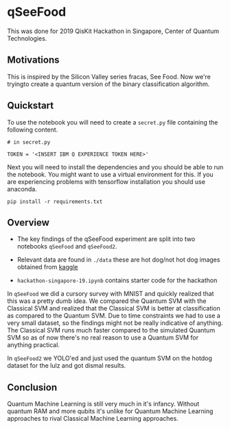# qSeeFood
This was done for 2019 QisKit Hackathon in Singapore, Center of Quantum Technologies. 

## Motivations
This is inspired by the Silicon Valley series fracas, See Food. Now we're tryingto create a quantum version of the binary classification algorithm.

## Quickstart
To use the notebook you will need to create a `secret.py` file containing the following content.

```
# in secret.py

TOKEN = '<INSERT IBM Q EXPERIENCE TOKEN HERE>'
```

Next you will need to install the dependencies and you should be able to run the notebook. You might want to use a virtual environment for this. If you are experiencing problems with tensorflow installation you should use anaconda.
```
pip install -r requirements.txt
```

## Overview
- The key findings of the qSeeFood experiment are split into two notebooks `qSeeFood` and `qSeeFood2`. 

- Relevant data are found in `./data` these are hot dog/not hot dog images obtained from [kaggle](https://www.kaggle.com/dansbecker/hot-dog-not-hot-dog)

- `hackathon-singapore-19.ipynb` contains starter code for the hackathon

In `qSeeFood` we did a cursory survey with MNIST and quickly realized that this was a pretty dumb idea. We compared the Quantum SVM with the Classical SVM and realized that the Classical SVM is better at classification as compared to the Quantum SVM. Due to time constraints we had to use a very small dataset, so the findings might not be really indicative of anything. The Classical SVM runs much faster compared to the simulated Quantum SVM so as of now there's no real reason to use a Quantum SVM for anything practical.

In `qSeeFood2` we YOLO'ed and just used the quantum SVM on the hotdog dataset for the lulz and got dismal results.

## Conclusion
Quantum Machine Learning is still very much in it's infancy. Without quantum RAM and more qubits it's unlike for Quantum Machine Learning approaches to rival Classical Machine Learning approaches. 


